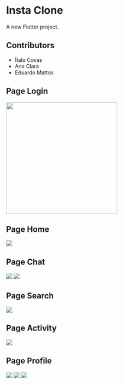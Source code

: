 # Insta Clone

A new Flutter project.

## Contributors
- Ítalo Covas 
- Ana Clara
- Eduardo Mattos 

## Page Login

<img src="login.png" width="300px">

## Page Home

<img src="home.png">

## Page Chat
<img src="chat.png">
<img src="call.png">

## Page Search

<img src="search.png">

## Page Activity

<img src="activity.png">

## Page Profile

<img src="profile.png">
<img src = "profile2.png">
<img src = "config.png">
